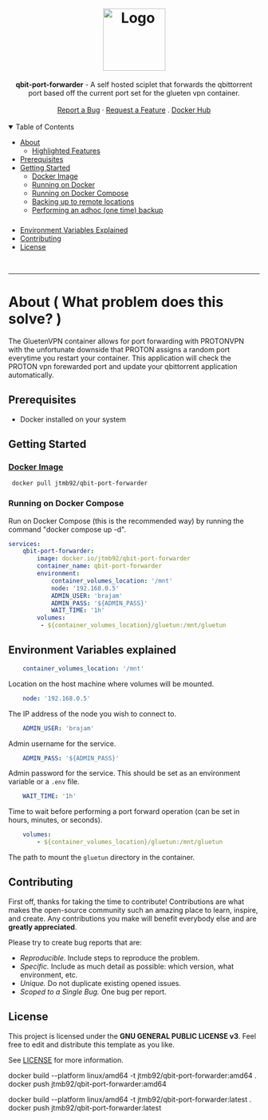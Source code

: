 <h1 align="center">
  <a href="https://github.com/jtmb">
    <img src="https://upload.wikimedia.org/wikipedia/commons/thumb/6/66/New_qBittorrent_Logo.svg/1200px-New_qBittorrent_Logo.svg.png" alt="Logo" width="125" height="125">
  </a>
</h1>

<div align="center">
  <b>qbit-port-forwarder</b> - A self hosted sciplet that forwards the qbittorrent port based off the current port set for the glueten vpn container.
  <br />
  <br />
  <a href="https://github.com/jtmb/qbit-port-forwarder/issues/new?assignees=&labels=bug&title=bug%3A+">Report a Bug</a>
  ·
  <a href="https://github.com/jtmb/qbit-port-forwarder/issues/new?assignees=&labels=enhancement&template=02_FEATURE_REQUEST.md&title=feat%3A+">Request a Feature</a>
  .
  <a href="https://hub.docker.com/repository/docker/jtmb92/qbit-port-forwarder/general">Docker Hub</a>
</div>
<br>
<details open="open">
<summary>Table of Contents</summary>

- [About](#about)
    - [Highlighted Features](#highlighted-features)
- [Prerequisites](#prerequisites)
- [Getting Started](#getting-started)
    - [Docker Image](#docker-image)
    - [Running on Docker](#running-on-docker)
    - [Running on Docker Compose](#running-on-docker-compose)
    - [Backing up to remote locations](#backing-up-to-remote-locations)
    - [Performing an adhoc (one time) backup](#performing-an-adhoc-one-time-backup)
    ### 
- [Environment Variables Explained](#environment-variables-explained)
- [Contributing](#contributing)
- [License](#license)

</details>
<br>

---

### <h1>About ( What problem does this solve? )</h1>

The GluetenVPN container allows for port forwarding with PROTONVPN with the unfortunate downside that PROTON assigns a random port everytime you restart your container. This application will check the PROTON vpn forewarded port and update your qbittorrent application automatically.

## Prerequisites

- Docker installed on your system

### <h2>Getting Started</h2>
### [Docker Image](https://hub.docker.com/r/jtmb92/qbit-port-forwarder)
```docker
 docker pull jtmb92/qbit-port-forwarder
```

### Running on Docker Compose  
Run on Docker Compose (this is the recommended way) by running the command "docker compose up -d".  
```yaml
services:
    qbit-port-forwarder:
        image: docker.io/jtmb92/qbit-port-forwarder
        container_name: qbit-port-forwarder
        environment:
            container_volumes_location: '/mnt'
            node: '192.168.0.5'
            ADMIN_USER: 'brajam'
            ADMIN_PASS: '${ADMIN_PASS}'
            WAIT_TIME: '1h'
        volumes:
         - ${container_volumes_location}/gluetun:/mnt/gluetun
```

## Environment Variables explained  

```yaml
    container_volumes_location: '/mnt'
```  
Location on the host machine where volumes will be mounted.  
```yaml
    node: '192.168.0.5'
```  
The IP address of the node you wish to connect to.  
```yaml
    ADMIN_USER: 'brajam'
```  
Admin username for the service.  
```yaml
    ADMIN_PASS: '${ADMIN_PASS}'
```  
Admin password for the service. This should be set as an environment variable or a `.env` file.  
```yaml
    WAIT_TIME: '1h'
```  
Time to wait before performing a port forward operation (can be set in hours, minutes, or seconds).  
```yaml
    volumes: 
        - ${container_volumes_location}/gluetun:/mnt/gluetun
```  
The path to mount the `gluetun` directory in the container.  

## Contributing

First off, thanks for taking the time to contribute! Contributions are what makes the open-source community such an amazing place to learn, inspire, and create. Any contributions you make will benefit everybody else and are **greatly appreciated**.

Please try to create bug reports that are:

- _Reproducible._ Include steps to reproduce the problem.
- _Specific._ Include as much detail as possible: which version, what environment, etc.
- _Unique._ Do not duplicate existing opened issues.
- _Scoped to a Single Bug._ One bug per report.

## License

This project is licensed under the **GNU GENERAL PUBLIC LICENSE v3**. Feel free to edit and distribute this template as you like.

See [LICENSE](LICENSE) for more information.






docker build --platform linux/amd64 -t jtmb92/qbit-port-forwarder:amd64 .
docker push jtmb92/qbit-port-forwarder:amd64

docker build --platform linux/amd64 -t jtmb92/qbit-port-forwarder:latest .
docker push jtmb92/qbit-port-forwarder:latest